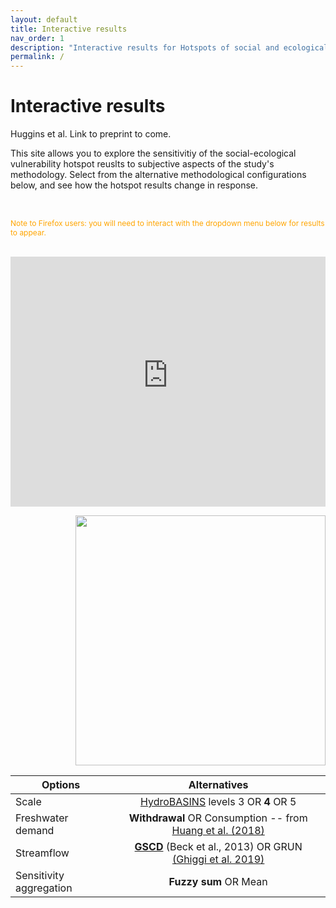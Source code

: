 ```yaml
---
layout: default
title: Interactive results  
nav_order: 1
description: "Interactive results for Hotspots of social and ecological impacts from freshwater stress and storage loss."
permalink: /
---
```


# Interactive results
Huggins et al. Link to preprint to come.
<br/>

This site allows you to explore the sensitivitiy of the social-ecological vulnerability hotspot reuslts to subjective aspects of the study's methodology. Select from the alternative methodological configurations below, and see how the hotspot results change in response. 

<br/>         

<font style='font-size:12px' color='orange'> Note to Firefox users: you will need to interact with the dropdown menu below for results to appear. </font>

<br/>

<iframe src="https://xanderhuggins.shinyapps.io/Hotspot-web-app/" width="100%" height="400px" frameBorder="0" ></iframe>

<p align="right">
  <img src="https://raw.githubusercontent.com/XanderHuggins/Hotspots/master/assets/WebApp_legend.png" 
  width="400"/>
</p>


| Options        | Alternatives | 
| ------------- |:-------------:| 
| Scale  | [HydroBASINS](https://www.hydrosheds.org/page/hydrobasins) levels 3 OR **4** OR 5 | 
| Freshwater demand   | **Withdrawal** OR Consumption -- from [Huang et al. (2018)](https://zenodo.org/record/1209296#.YJqs3bVKj4Y) | 
| Streamflow | [**GSCD**](http://www.gloh2o.org/gscd/) (Beck et al., 2013) OR GRUN [(Ghiggi et al. 2019)](https://essd.copernicus.org/articles/11/1655/2019/) |
| Sensitivity aggregation| **Fuzzy sum** OR Mean | 
